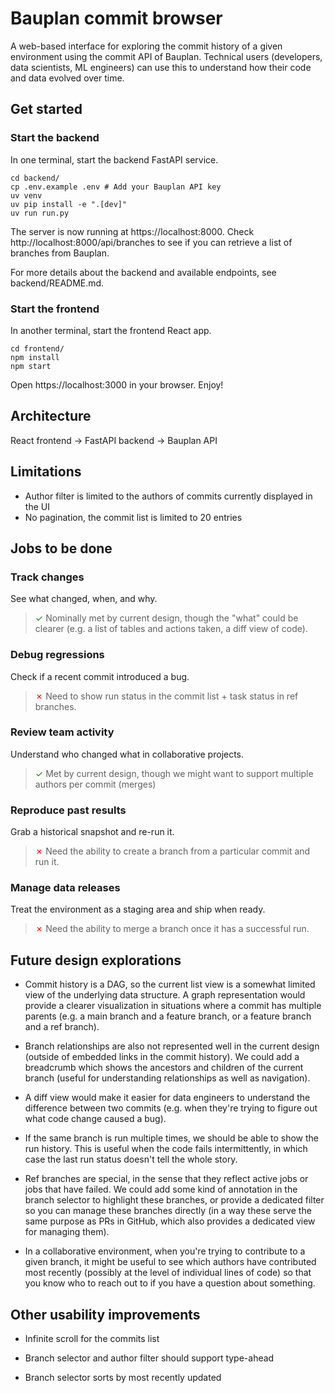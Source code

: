 # Bauplan commit browser

A web-based interface for exploring the commit history of a given environment using the commit API of Bauplan.
Technical users (developers, data scientists, ML engineers) can use this to understand how their code and data evolved over time.

## Get started

### Start the backend

In one terminal, start the backend FastAPI service.

```
cd backend/
cp .env.example .env # Add your Bauplan API key
uv venv
uv pip install -e ".[dev]"
uv run run.py
```

The server is now running at https://localhost:8000.
Check http://localhost:8000/api/branches to see if you can retrieve a list of branches from Bauplan.

For more details about the backend and available endpoints, see backend/README.md.

### Start the frontend

In another terminal, start the frontend React app.

```
cd frontend/
npm install
npm start
```

Open https://localhost:3000 in your browser. Enjoy!

## Architecture

React frontend → FastAPI backend → Bauplan API

## Limitations

* Author filter is limited to the authors of commits currently displayed in the UI
* No pagination, the commit list is limited to 20 entries

## Jobs to be done

### Track changes

See what changed, when, and why.

> <span style="color: green">✓</span> Nominally met by current design, though the "what" could be clearer (e.g. a list of tables and actions taken, a diff view of code).

### Debug regressions

Check if a recent commit introduced a bug.

> <span style="color: red">✗</span> Need to show run status in the commit list + task status in ref branches.

### Review team activity

Understand who changed what in collaborative projects.

> <span style="color: green">✓</span> Met by current design, though we might want to support multiple authors per commit (merges)

### Reproduce past results

Grab a historical snapshot and re-run it.

> <span style="color: red">✗</span> Need the ability to create a branch from a particular commit and run it.

### Manage data releases

Treat the environment as a staging area and ship when ready.

> <span style="color: red">✗</span> Need the ability to merge a branch once it has a successful run.

## Future design explorations

* Commit history is a DAG, so the current list view is a somewhat limited view of the underlying data structure. A graph representation would provide a clearer visualization in situations where a commit has multiple parents (e.g. a main branch and a feature branch, or a feature branch and a ref branch).

* Branch relationships are also not represented well in the current design (outside of embedded links in the commit history). We could add a breadcrumb which shows the ancestors and children of the current branch (useful for understanding relationships as well as navigation).

* A diff view would make it easier for data engineers to understand the difference between two commits (e.g. when they're trying to figure out what code change caused a bug).

* If the same branch is run multiple times, we should be able to show the run history. This is useful when the code fails intermittently, in which case the last run status doesn't tell the whole story.

* Ref branches are special, in the sense that they reflect active jobs or jobs that have failed. We could add some kind of annotation in the branch selector to highlight these branches, or provide a dedicated filter so you can manage these branches directly (in a way these serve the same purpose as PRs in GitHub, which also provides a dedicated view for managing them).

* In a collaborative environment, when you're trying to contribute to a given branch, it might be useful to see which authors have contributed most recently (possibly at the level of individual lines of code) so that you know who to reach out to if you have a question about something.

## Other usability improvements

* Infinite scroll for the commits list

* Branch selector and author filter should support type-ahead

* Branch selector sorts by most recently updated
